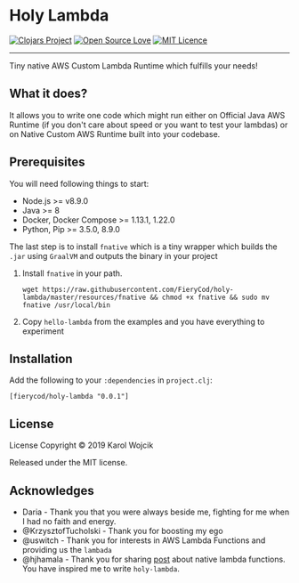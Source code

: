 # Holy Lambda

[![Clojars Project](https://img.shields.io/clojars/v/fierycod/holy-lambda.svg)](https://clojars.org/fierycod/holy-lambda)
[![Open Source Love](https://badges.frapsoft.com/os/v1/open-source.svg?v=103)](https://github.com/ellerbrock/open-source-badges/)
[![MIT Licence](https://badges.frapsoft.com/os/mit/mit.svg?v=103)](https://opensource.org/licenses/mit-license.php)

---

Tiny native AWS Custom Lambda Runtime which fulfills your needs!

## What it does?
It allows you to write one code which might run either on Official Java AWS Runtime (if you don't care about speed or you want to test your lambdas)
or on Native Custom AWS Runtime built into your codebase.

## Prerequisites
You will need following things to start:
- Node.js >= v8.9.0
- Java >= 8
- Docker, Docker Compose >= 1.13.1, 1.22.0
- Python, Pip >= 3.5.0, 8.9.0

The last step is to install `fnative` which is a tiny wrapper which builds the `.jar` using `GraalVM` and outputs the binary in your project
1. Install `fnative` in your path.
   ```
   wget https://raw.githubusercontent.com/FieryCod/holy-lambda/master/resources/fnative && chmod +x fnative && sudo mv fnative /usr/local/bin
   ```
2. Copy `hello-lambda` from the examples and you have everything to experiment

## Installation
Add the following to your `:dependencies` in `project.clj`:

  ```
  [fierycod/holy-lambda "0.0.1"]
  ```

## License
License
Copyright © 2019 Karol Wojcik

Released under the MIT license.

## Acknowledges
- Daria - Thank you that you were always beside me, fighting for me when I had no faith and energy.
- @KrzysztofTucholski - Thank you for boosting my ego
- @uswitch - Thank you for interests in AWS Lambda Functions and providing us the `lambada`
- @hjhamala - Thank you for sharing [post](https://dev.solita.fi/2018/12/07/fast-starting-clojure-lambdas-using-graalvm.html) about native lambda functions. You have inspired me to write `holy-lambda`.
